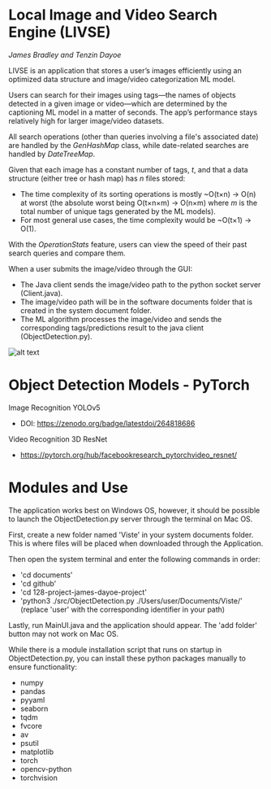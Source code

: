 # Local Image and Video Search Engine (LIVSE)
*James Bradley and Tenzin Dayoe*


LIVSE is an application that stores a user’s images efficiently using an optimized data structure and image/video categorization ML model. 

Users can search for their images using tags—the names of objects detected in a given image or video—which are determined by the captioning ML model in a matter of seconds. The app’s performance stays relatively high for larger image/video datasets.

All search operations (other than queries involving a file's associated date) are handled by the *GenHashMap* class, while date-related searches are handled by *DateTreeMap*. 

Given that each image has a constant number of tags, *t*, and that a data structure (either tree or hash map) has *n* files stored:

- The time complexity of its sorting operations is mostly ~O(t×n) -> O(n) at worst (the absolute worst being O(t×n×m) -> O(n×m) where *m* is the total number of unique tags generated by the ML models).
- For most general use cases, the time complexity would be ~O(t×1) -> O(1). 

With the *OperationStats* feature, users can view the speed of their past search queries and compare them.

When a user submits the image/video through the GUI:
- The Java client sends the image/video path to the python socket server (Client.java).
- The image/video path will be in the software documents folder that is created in the system document folder.
- The ML algorithm processes the image/video and sends the corresponding tags/predictions result to the java client (ObjectDetection.py).

![alt text]([http://url/to/img.png](https://drive.google.com/file/d/1UUOcVtyJuQpr6f0ViBVLlRfAR9DOu8lU/view?usp=sharing))

# Object Detection Models - PyTorch

Image Recognition
YOLOv5
  - DOI: https://zenodo.org/badge/latestdoi/264818686

Video Recognition
3D ResNet
  - https://pytorch.org/hub/facebookresearch_pytorchvideo_resnet/

# Modules and Use

The application works best on Windows OS, however, it should be possible to launch the ObjectDetection.py server through the terminal on Mac OS.

First, create a new folder named 'Viste' in your system documents folder. This is where files will be placed when downloaded through the Application.

Then open the system terminal and enter the following commands in order:

- 'cd documents'
- 'cd github'
- 'cd 128-project-james-dayoe-project'
- 'python3 ./src/ObjectDetection.py ./Users/user/Documents/Viste/'
\(replace 'user' with the corresponding identifier in your path)

Lastly, run MainUI.java and the application should appear. The 'add folder' button may not work on Mac OS.

While there is a module installation script that runs on startup in ObjectDetection.py, you can install these python packages manually to ensure functionality:

- numpy
- pandas
- pyyaml
- seaborn
- tqdm
- fvcore
- av
- psutil
- matplotlib
- torch
- opencv-python
- torchvision


